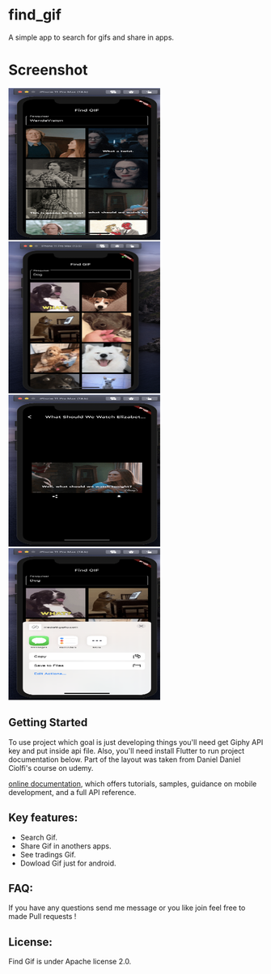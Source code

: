 # find_gif

A simple app to search for gifs and share in apps.

# Screenshot

<img src="/screenshot/wanda.png" width = "300" height="300px"/><img src="/screenshot/main.png" width = "300" height="300px"/>
<img src="/screenshot/detail.png" width = "300" height="300px"/> <img src="/screenshot/share.png" width = "300" height="300px"/>

## Getting Started

To use project which goal is just developing things you'll need get Giphy API key and put inside api file.
Also, you'll need install Flutter to run project documentation below. Part of the layout was taken from Daniel Daniel Ciolfi's course on udemy.

[online documentation](https://flutter.dev/docs), which offers tutorials,
samples, guidance on mobile development, and a full API reference.

## Key features:

- Search Gif.
- Share Gif in anothers apps.
- See tradings Gif.
- Dowload Gif just for android.

## FAQ:

If you have any questions send me message or you like join feel free to made Pull requests !

## License:

Find Gif is under Apache license 2.0.
